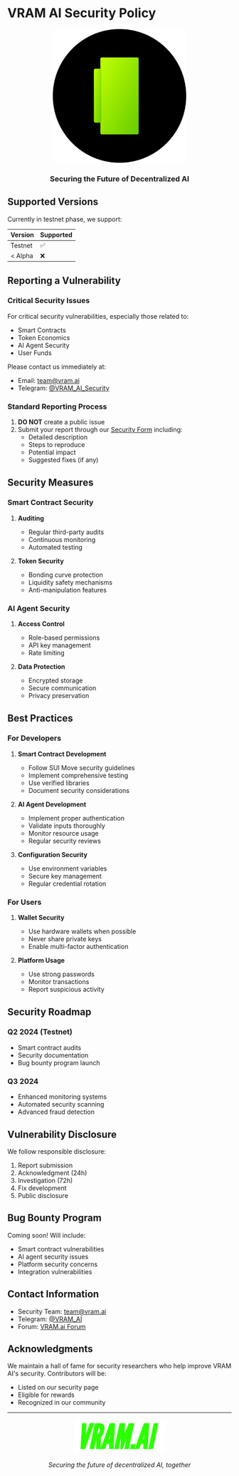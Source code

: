 # VRAM AI Security Policy

<div align="center">
  <img src="./VRAM.AI design KIT/VRAM.AI TEXT/vram-unified-gradient.svg" alt="VRAM AI Logo" width="300"/>

  <h3>Securing the Future of Decentralized AI</h3>
</div>

## Supported Versions

Currently in testnet phase, we support:

| Version | Supported          |
| ------- | ------------------ |
| Testnet | :white_check_mark: |
| < Alpha | :x:                |

## Reporting a Vulnerability

### Critical Security Issues

For critical security vulnerabilities, especially those related to:
- Smart Contracts
- Token Economics
- AI Agent Security
- User Funds

Please contact us immediately at:
- Email: team@vram.ai
- Telegram: [@VRAM_AI_Security](https://t.me/VRAM_AI_Security)

### Standard Reporting Process

1. **DO NOT** create a public issue
2. Submit your report through our [Security Form](https://vram.ai/security) including:
   - Detailed description
   - Steps to reproduce
   - Potential impact
   - Suggested fixes (if any)

## Security Measures

### Smart Contract Security

1. **Auditing**
   - Regular third-party audits
   - Continuous monitoring
   - Automated testing

2. **Token Security**
   - Bonding curve protection
   - Liquidity safety mechanisms
   - Anti-manipulation features

### AI Agent Security

1. **Access Control**
   - Role-based permissions
   - API key management
   - Rate limiting

2. **Data Protection**
   - Encrypted storage
   - Secure communication
   - Privacy preservation

## Best Practices

### For Developers

1. **Smart Contract Development**
   - Follow SUI Move security guidelines
   - Implement comprehensive testing
   - Use verified libraries
   - Document security considerations

2. **AI Agent Development**
   - Implement proper authentication
   - Validate inputs thoroughly
   - Monitor resource usage
   - Regular security reviews

3. **Configuration Security**
   - Use environment variables
   - Secure key management
   - Regular credential rotation

### For Users

1. **Wallet Security**
   - Use hardware wallets when possible
   - Never share private keys
   - Enable multi-factor authentication

2. **Platform Usage**
   - Use strong passwords
   - Monitor transactions
   - Report suspicious activity

## Security Roadmap

### Q2 2024 (Testnet)
- Smart contract audits
- Security documentation
- Bug bounty program launch

### Q3 2024
- Enhanced monitoring systems
- Automated security scanning
- Advanced fraud detection

## Vulnerability Disclosure

We follow responsible disclosure:
1. Report submission
2. Acknowledgment (24h)
3. Investigation (72h)
4. Fix development
5. Public disclosure

## Bug Bounty Program

Coming soon! Will include:
- Smart contract vulnerabilities
- AI agent security issues
- Platform security concerns
- Integration vulnerabilities

## Contact Information

- Security Team: team@vram.ai
- Telegram: [@VRAM_AI](https://t.me/VRAM_AI)
- Forum: [VRAM.ai Forum](https://forum.vram.ai)

## Acknowledgments

We maintain a hall of fame for security researchers who help improve VRAM AI's security. Contributors will be:
- Listed on our security page
- Eligible for rewards
- Recognized in our community

---

<div align="center">
  <img src="./VRAM.AI design KIT/VRAM.AI TEXT/VRAM Green.svg" alt="VRAM AI Green Logo" width="200"/>

  <p><i>Securing the future of decentralized AI, together</i></p>
</div>
